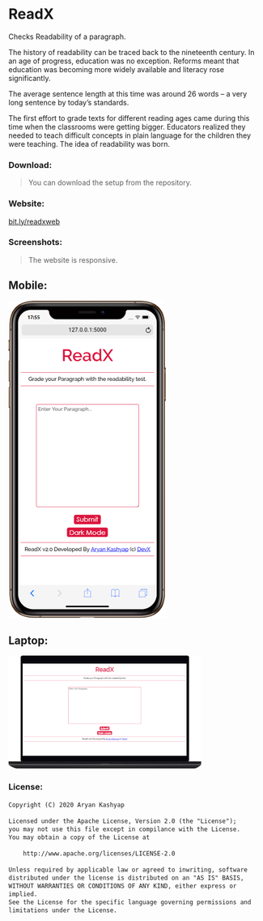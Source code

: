 # ReadX

Checks Readability of a paragraph.

The history of readability can be traced back to the nineteenth century. In an age of progress, education was no exception. Reforms meant that education was becoming more widely available and literacy rose significantly.

The average sentence length at this time was around 26 words – a very long sentence by today’s standards.

The first effort to grade texts for different reading ages came during this time when the classrooms were getting bigger. Educators realized they needed to teach difficult concepts in plain language for the children they were teaching. The idea of readability was born.

<h3>Download:</h3>

> You can download the setup from the repository.

<h3>Website:</h3>
<a href="bit.ly/readxweb">bit.ly/readxweb</a>

<h3>Screenshots:</h3>

> The website is responsive.
<h2>Mobile:</h2>

![Mobile](/screenshots/Phone.png)

<h2>Laptop:</h2>

![Laptop](/screenshots/Laptop.png)

<h3>License:</h3>

```
Copyright (C) 2020 Aryan Kashyap

Licensed under the Apache License, Version 2.0 (the "License");
you may not use this file except in compilance with the License.
You may obtain a copy of the License at

	http://www.apache.org/licenses/LICENSE-2.0

Unless required by applicable law or agreed to inwriting, software
distributed under the license is distributed on an "AS IS" BASIS,
WITHOUT WARRANTIES OR CONDITIONS OF ANY KIND, either express or implied.
See the License for the specific language governing permissions and
limitations under the License.
```
